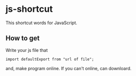 # js-shortcut
This shortcut words for JavaScript.

## How to get

Write your js file that

```import defaultExport from "url of file";```

and, make program online. If you can't online, can downloard.
